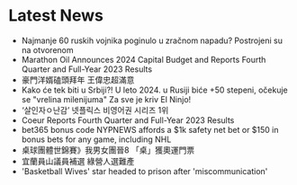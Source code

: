 # Latest News
-  Najmanje 60 ruskih vojnika poginulo u zračnom napadu? Postrojeni su na otvorenom
-  Marathon Oil Announces 2024 Capital Budget and Reports Fourth Quarter and Full-Year 2023 Results
-  豪門洋婿磕頭拜年 王偉忠超滿意
-  Kako će tek biti u Srbiji?! U leto 2024. u Rusiji biće +50 stepeni, očekuje se "vrelina milenijuma" Za sve je kriv El Ninjo!
-  ‘살인자ㅇ난감’ 넷플릭스 비영어권 시리즈 1위
-  Coeur Reports Fourth Quarter and Full-Year 2023 Results
-  bet365 bonus code NYPNEWS affords a $1k safety net bet or $150 in bonus bets for any game, including NHL
-  桌球團體世錦賽》我男女團晉8 「桌」獲奧運門票
-  宜蘭員山議員補選 綠營人選難產
-  'Basketball Wives' star headed to prison after 'miscommunication'
